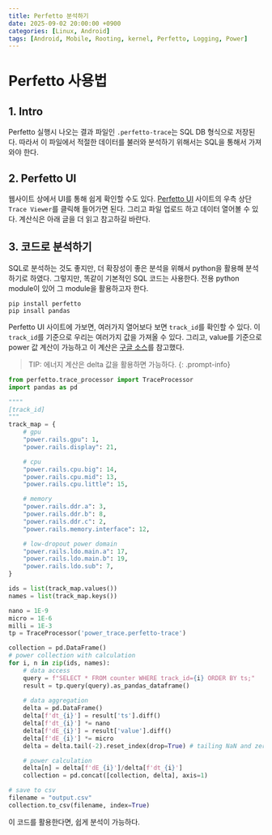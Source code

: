 ```yaml
---
title: Perfetto 분석하기
date: 2025-09-02 20:00:00 +0900
categories: [Linux, Android]
tags: [Android, Mobile, Rooting, kernel, Perfetto, Logging, Power]
---
```


# Perfetto 사용법

## 1. Intro

Perfetto 실행시 나오는 결과 파일인 `.perfetto-trace`는 SQL DB 형식으로 저장된다. 
따라서 이 파일에서 적절한 데이터를 불러와 분석하기 위해서는 SQL을 통해서 가져와야 한다.

## 2. Perfetto UI

웹사이트 상에서 UI를 통해 쉽게 확인할 수도 있다. [Perfetto UI](https://ui.perfetto.dev/) 사이트의 우측 상단 `Trace Viewer`를 클릭해 들어가면 된다. 그리고 파일 업로드 하고 데이터 열어볼 수 있다. 계산식은 아래 글을 더 읽고 참고하길 바란다.

## 3. 코드로 분석하기

SQL로 분석하는 것도 좋지만, 더 확장성이 좋은 분석을 위해서 python을 활용해 분석하기로 하였다. 그렇지만, 똑같이 기본적인 SQL 코드는 사용한다. 전용 python module이 있어 그 module을 활용하고자 한다.

```shell
pip install perfetto
pip insall pandas
```

Perfetto UI 사이트에 가보면, 여러가지 열어보다 보면 `track_id`를 확인할 수 있다. 이 `track_id`를 기준으로 우리는 여러가지 값을 가져올 수 있다. 그리고, value를 기준으로 power 값 계산이 가능하고 이 계산은 [구글 소스](https://android.googlesource.com/platform/external/perfetto/%2B/refs/heads/ui-stable/src/trace_processor/perfetto_sql/stdlib/android/power_rails.sql)를 참고했다. 

>TIP: 에너지 계산은 delta 값을 활용하면 가능하다.
{: .prompt-info}


```py
from perfetto.trace_processor import TraceProcessor
import pandas as pd

""""
[track_id]
"""
track_map = {
    # gpu
    "power.rails.gpu": 1,
    "power.rails.display": 21,

    # cpu
    "power.rails.cpu.big": 14,
    "power.rails.cpu.mid": 13,
    "power.rails.cpu.little": 15,

    # memory
    "power.rails.ddr.a": 3,
    "power.rails.ddr.b": 8,
    "power.rails.ddr.c": 2,
    "power.rails.memory.interface": 12,

    # low-dropout power domain
    "power.rails.ldo.main.a": 17,
    "power.rails.ldo.main.b": 19,
    "power.rails.ldo.sub": 7,
}

ids = list(track_map.values())
names = list(track_map.keys())

nano = 1E-9
micro = 1E-6
milli = 1E-3
tp = TraceProcessor('power_trace.perfetto-trace')

collection = pd.DataFrame()
# power collection with calculation
for i, n in zip(ids, names):
    # data access
    query = f"SELECT * FROM counter WHERE track_id={i} ORDER BY ts;"
    result = tp.query(query).as_pandas_dataframe()
    
    # data aggregation
    delta = pd.DataFrame()
    delta[f'dt_{i}'] = result['ts'].diff()
    delta[f'dt_{i}'] *= nano
    delta[f'dE_{i}'] = result['value'].diff()
    delta[f'dE_{i}'] *= micro
    delta = delta.tail(-2).reset_index(drop=True) # tailing NaN and zeros

    # power calculation
    delta[n] = delta[f'dE_{i}']/delta[f'dt_{i}']
    collection = pd.concat([collection, delta], axis=1)

# save to csv
filename = "output.csv"
collection.to_csv(filename, index=True)
```

이 코드를 활용한다면, 쉽게 분석이 가능하다.

